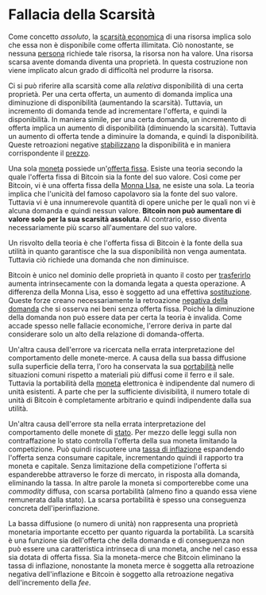 # Fallacia della Scarsità



Come concetto _assoluto_, la [scarsità economica]() di una risorsa implica solo che essa non è disponibile come offerta illimitata. Ciò nonostante, se nessuna [persona]() richiede tale risorsa, la risorsa non ha valore. Una risorsa scarsa avente domanda diventa una proprietà. In questa costruzione non viene implicato alcun grado di difficoltà nel produrre la risorsa.

Ci si può riferire alla scarsità come alla _relativa_ disponibilità di una certa proprietà. Per una certa offerta, un aumento di domanda implica una diminuzione di disponibilità (aumentando la scarsità). Tuttavia, un incremento di domanda tende ad incrementare l'offerta, e quindi la disponibilità. In maniera simile, per una certa domanda, un incremento di offerta implica un aumento di disponibilità (diminuendo la scarsità). Tuttavia un aumento di offerta tende a diminuire la domanda, e quindi la disponibilità. Queste retroazioni negative [stabilizzano]() la disponibilità e in maniera corrispondente il [prezzo]().  

Una sola [moneta]() possiede un'[offerta fissa](). Esiste una teoria secondo la quale l'offerta fissa di Bitcoin sia la fonte del suo valore. Così come per Bitcoin, vi è una offerta fissa della [Monna LIsa](), ne esiste una sola. La teoria implica che l'unicità del famoso capolavoro sia la fonte del suo valore. Tuttavia vi è una innumerevole quantità di opere uniche per le quali non vi è alcuna domanda e quindi nessun valore. **Bitcoin non può aumentare di valore solo per la sua scarsità assoluta**. Al contrario, esso diventa necessariamente più scarso all'aumentare del suo valore.

Un risvolto della teoria è che l'offerta fissa di Bitcoin è la fonte della sua utilità in quanto garantisce che la sua disponibilità non venga aumentata. Tuttavia ciò richiede una domanda che non diminuisce.

Bitcoin è unico nel dominio delle proprietà in quanto il costo per [trasferirlo]() aumenta intrinsecamente con la domanda legata a questa operazione. A differenza della Monna Lisa, esso è soggetto ad una effettiva [sostituzione](). Queste forze creano necessariamente la retroazione [negativa della domanda]() che si osserva nei beni senza offerta fissa. Poiché la diminuzione della domanda non può essere data per certa la teoria è invalida. Come accade spesso nelle fallacie economiche, l'errore deriva in parte dal considerare solo un alto della relazione di domanda-offerta.

Un'altra causa dell'errore va ricercata nella errata interpretazione del comportamento delle monete-merce. A causa della sua bassa diffusione sulla superficie della terra, l'oro ha conservata la sua [portabilità]() nelle situazioni comuni rispetto a materiali più diffusi come il ferro e il sale. Tuttavia la portabilità della [moneta]() elettronica è indipendente dal numero di unità esistenti. A parte che per la sufficiente divisibilità, il numero totale di unità di Bitcoin è completamente arbitrario e quindi indipendente dalla sua utilità.

Un'altra causa dell'errore sta nella errata interpretazione del comportamento delle monete di [stato](). Per mezzo delle leggi sulla non contraffazione lo stato controlla l'offerta della sua moneta limitando la competizione. Può quindi riscuotere una [tassa di inflazione]() espandendo l'offerta senza consumare capitale, incrementando quindi il rapporto tra moneta e capitale. Senza limitazione della competizione l'offerta si espanderebbe attraverso le forze di mercato, in risposta alla domanda, eliminando la tassa. In altre parole la moneta si comporterebbe come una _commodity_ diffusa, con scarsa portabilità (almeno fino a quando essa viene remunerata dalla stato). La scarsa portabilità è spesso una conseguenza concreta dell'iperinflazione.

La bassa diffusione (o numero di unità) non rappresenta una proprietà monetaria importante eccetto per quanto riguarda la portabilità. La scarsità è una funzione sia dell'offerta che della domanda e di conseguenza non può essere una caratteristica intrinseca di una moneta, anche nel caso essa sia dotata di offerta fissa. Sia la moneta-merce che Bitcoin eliminano la tassa di inflazione, nonostante la moneta merce è soggetta alla retroazione negativa dell'inflazione e Bitcoin è soggetto alla retroazione negativa dell'incremento della _fee_.

